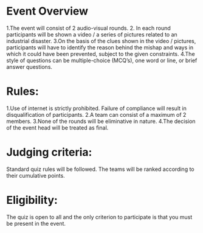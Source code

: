 <!-- TITLE: Cataclysmic Deduction -->
<!-- SUBTITLE: COMPETITION -->

# Event Overview
1.The event will consist of 2 audio-visual rounds.
2. In each round participants will be shown a video / a series of pictures related to an industrial disaster.
3.On the basis of the clues shown in the video / pictures, participants will have to identify the reason behind the mishap and ways in which it could have been prevented, subject to the given constraints.
4.The style of questions can be multiple-choice (MCQ’s), one word or line, or brief answer questions.

# Rules:
1.Use of internet is strictly prohibited. Failure of compliance will result in disqualification of participants.
2.A team can consist of a maximum of 2 members.
3.None of the rounds will be eliminative in nature.
4.The decision of the event head will be treated as final.

# Judging criteria:
Standard quiz rules will be followed. The teams will be ranked according to their cumulative points.

# Eligibility:
The quiz is open to all and the only criterion to participate is that you must be present in the event.